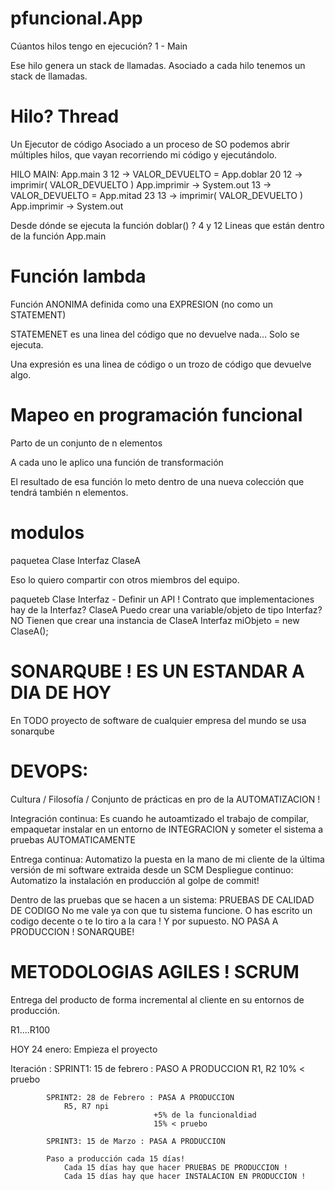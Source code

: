 # pfuncional.App

Cúantos hilos tengo en ejecución? 1 - Main

Ese hilo genera un stack de llamadas.
Asociado a cada hilo tenemos un stack de llamadas.

# Hilo?  Thread

Un Ejecutor de código
Asociado a un proceso de SO podemos abrir múltiples hilos,
que vayan recorriendo mi código y ejecutándolo.

HILO MAIN:
    App.main    3
        12 -> VALOR_DEVUELTO = App.doblar 20
        12 -> imprimir( VALOR_DEVUELTO )
            App.imprimir -> System.out
        13 -> VALOR_DEVUELTO = App.mitad 23
        13 -> imprimir( VALOR_DEVUELTO )
            App.imprimir -> System.out

Desde dónde se ejecuta la función doblar() ? 4 y 12
    Lineas que están dentro de la función App.main


# Función lambda

Función ANONIMA definida como una EXPRESION 
(no como un STATEMENT)

STATEMENET es una linea del código que no devuelve nada...
Solo se ejecuta.

Una expresión es una linea de código o un trozo de código que devuelve algo.

# Mapeo en programación funcional

Parto de un conjunto de n elementos

A cada uno le aplico una función de transformación

El resultado de esa función lo meto dentro de una nueva colección
que tendrá también n elementos.


# modulos

paquetea
        Clase
        Interfaz
        ClaseA

Eso lo quiero compartir con otros miembros del equipo.

paqueteb
        Clase
        Interfaz    -   Definir un  API !
                                    Contrato
    que implementaciones hay de la Interfaz?  ClaseA
        Puedo crear una variable/objeto de tipo Interfaz? NO
        Tienen que crear una instancia de ClaseA
        Interfaz miObjeto = new ClaseA();


# SONARQUBE ! ES UN ESTANDAR A DIA DE HOY

En TODO proyecto de software de cualquier empresa del mundo se usa sonarqube

# DEVOPS:

Cultura / Filosofía / Conjunto de prácticas en pro de la AUTOMATIZACION !

Integración continua: Es cuando he autoamtizado el trabajo de compilar, empaquetar 
instalar en un entorno de INTEGRACION y someter el sistema a pruebas AUTOMATICAMENTE

Entrega continua: Automatizo la puesta en la mano de mi cliente de la última versión de mi 
                  software extraida desde un SCM
Despliegue continuo: Automatizo la instalación en producción al golpe de commit!

Dentro de las pruebas que se hacen a un sistema: PRUEBAS DE CALIDAD DE CODIGO
No me vale ya con que tu sistema funcione. O has escrito un codigo decente o te lo tiro a la cara !
Y por supuesto. NO PASA A PRODUCCION ! SONARQUBE!

# METODOLOGIAS AGILES ! SCRUM

Entrega del producto de forma incremental al cliente en su entornos de producción.

R1....R100

HOY 24 enero: Empieza el proyecto

Iteración : SPRINT1: 15 de febrero : PASO A PRODUCCION
                R1, R2
                                    10% < pruebo
    
            SPRINT2: 28 de Febrero : PASA A PRODUCCION
                R5, R7 npi         
                                    +5% de la funcionaldiad
                                    15% < pruebo
    
            SPRINT3: 15 de Marzo : PASA A PRODUCCION
            
            Paso a producción cada 15 días!
                Cada 15 días hay que hacer PRUEBAS DE PRODUCCION !
                Cada 15 días hay que hacer INSTALACION EN PRODUCCION !
                
